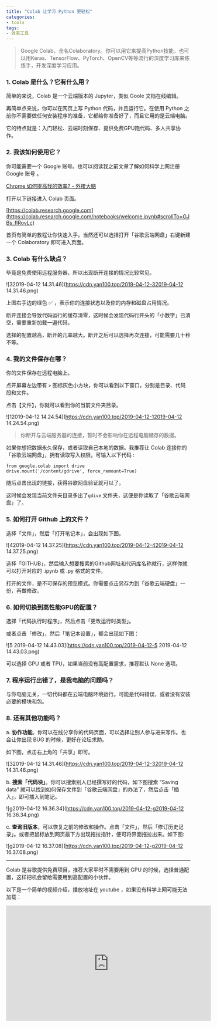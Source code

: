 ```yaml
---
title: "Colab 让学习 Python 更轻松"
categories:
- tools
tags:
- 效率工具
---
```


> Google Colab，全名Colaboratory。你可以用它来提高Python技能，也可以用Keras、TensorFlow、PyTorch、OpenCV等等流行的深度学习库来练练手，开发深度学习应用。

### 1. Colab 是什么？它有什么用？

简单的来说，Colab 是一个云端版本的 Jupyter，类似 Goole 文档在线编辑。

再简单点来说，你可以在网页上写 Python 代码，并且运行它。在使用 Python 之前你不需要做任何安装程序的准备，它都给你准备好了，而且它用的是云端电脑。

它的特点就是：入门轻松、云端时刻保存、提供免费GPU跑代码、多人共享协作。


### 2. 我该如何使用它？

你可能需要一个 Google 账号。也可以阅读我之前文章了解如何科学上网注册 Google 账号 。

[Chrome 如何提高我的效率? - 外接大脑](https://yan100.top/tools/tools-chrome-xiaolv.html)

打开以下链接进入 Colab 页面。

[https://colab.research.google.com](https://colab.research.google.com/notebooks/welcome.ipynb#scrollTo=GJBs_flRovLc)

首页有简单的教程让你快速入手。当然还可以选择打开「谷歌云端网盘」右键新建一个 Colaboratory 即可进入页面。


### 3. Colab 有什么缺点？

毕竟是免费使用远程服务器，所以出现断开连接的情况比较常见。

![32019-04-12 14.31.46](https://cdn.yan100.top/2019-04-12-32019-04-12 14.31.46.png)

上图右手边的绿色 ✅ ，表示你的连接状态以及你的内存和磁盘占用情况。

断开连接会导致代码运行的缓存清零，这时候会发现代码行开头的「小数字」已清空，需要重新加载一遍代码。

选择的配置越高，断开的几率越大。断开之后可以选择再次连接，可能需要几十秒不等。

### 4. 我的文件保存在哪？

你的文件保存在远程电脑上。

点开屏幕左边带有 `>` 图标灰色小方块，你可以看到以下窗口，分别是目录、代码段和文件。

点击【文件】，你就可以看到你的当前文件夹目录。

![12019-04-12 14.24.54](https://cdn.yan100.top/2019-04-12-12019-04-12 14.24.54.png)


> 你断开与云端服务器的连接，暂时不会影响你在远程电脑储存的数据。

如果你想把数据永久保存，或者读取自己本地的数据。我推荐让 Colab 连接你的「谷歌云端网盘」，拥有读取写入权限，可输入以下代码 :

```
from google.colab import drive
drive.mount('/content/gdrive', force_remount=True)
```

随后点击出现的链接，获得谷歌网盘验证就可以了。

这时候会发现当前文件夹目录多出了`gdive` 文件夹，这便是你读取了「谷歌云端网盘」了。

### 5. 如何打开 Github 上的文件？

选择「文件」，然后「打开笔记本」，会出现如下图。

![42019-04-12 14.37.25](https://cdn.yan100.top/2019-04-12-42019-04-12 14.37.25.png)

选择「GITHUB」，然后输入想要搜索的Github网址和代码库名称就行，这样你就可以打开对应的 .ipynb 或 .py 格式的文件。

打开的文件，是不可保存的预览模式。你需要点击另存为到「谷歌云端硬盘」一份，再做修改。

### 6. 如何切换到高性能GPU的配置？

选择「代码执行时程序」，然后点击「更改运行时类型」。

或者点击「修改」，然后「笔记本设置」，都会出现如下图：

![5 2019-04-12 14.43.03](https://cdn.yan100.top/2019-04-12-5 2019-04-12 14.43.03.png)

可以选择 GPU 或者 TPU，如果当前没有高配置需求，推荐默认 None 选项。


### 7. 程序运行出错了，是我电脑的问题吗？

与你电脑无关，一切代码都在云端电脑环境运行。可能是代码错误，或者没有安装必要的模块和包。

### 8. 还有其他功能吗？

a. **协作功能**。你可以在线分享你的代码页面，可以选择让别人参与进来写作。也会让你出现 BUG 的时候，更好在论坛求助。

如下图，点击右上角的「共享」即可。

![32019-04-12 14.31.46](https://cdn.yan100.top/2019-04-12-32019-04-12 14.31.46.png)

b. **搜索「代码块」**。你可以搜索别人已经撰写好的代码，如下图搜索 “Saving data” 就可以找到如何保存文件到「谷歌云端网盘」的办法了，然后点击「插入」，即可插入到笔记。

![g2019-04-12 16.36.34](https://cdn.yan100.top/2019-04-12-g2019-04-12 16.36.34.png)


c. **查询旧版本**，可以恢复之前的修改和操作。点击「文件」，然后「修订历史记录」。或者把鼠标放到网页最下方出现拖拉指针，便可将界面拖拉出来。如下图:


![g2019-04-12 16.37.08](https://cdn.yan100.top/2019-04-12-g2019-04-12 16.37.08.png)

------

Golab 是谷歌提供免费项目，推荐大家平时不需要用到 GPU 的时候，选择普通配置，这样把机会留给需要用到高配置的小伙伴。

以下是一个简单的视频介绍，播放地址在 youtube ，如果没有科学上网可能无法加载：

<iframe width="560" height="315" src="https://www.youtube.com/embed/inN8seMm7UI" frameborder="0" allow="accelerometer; autoplay; encrypted-media; gyroscope; picture-in-picture" allowfullscreen></iframe><br>




